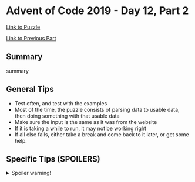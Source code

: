 # Advent of Code 2019 - Day 12, Part 2

[Link to Puzzle](https://adventofcode.com/2019/day/12#part2)

[Link to Previous Part](https://github.com/CodingAP/unofficial-aoc-syllabus/blob/main/years/2019/day12/part1.md)

## Summary
summary

## General Tips
- Test often, and test with the examples
- Most of the time, the puzzle consists of parsing data to usable data, then doing something with that usable data
- Make sure the input is the same as it was from the website
- If it is taking a while to run, it may not be working right
- If all else fails, either take a break and come back to it later, or get some help.

## Specific Tips (SPOILERS)
<details> <summary>Spoiler warning!</summary>

specific tips

</details>
